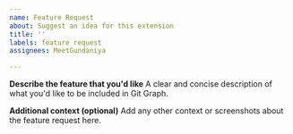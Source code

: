 ```yaml
---
name: Feature Request
about: Suggest an idea for this extension
title: ''
labels: feature request
assignees: MeetGundaniya

---
```


**Describe the feature that you'd like**
A clear and concise description of what you'd like to be included in Git Graph.

**Additional context (optional)**
Add any other context or screenshots about the feature request here.
